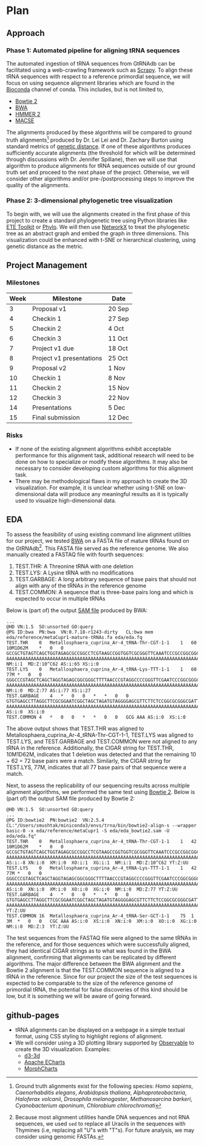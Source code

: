 # Plan

## Approach

### Phase 1: Automated pipeline for aligning tRNA sequences

The automated ingestion of tRNA sequences from GtRNAdb can be facilitated using a web-crawling framework such as [Scrapy](https://scrapy.org/). To align these tRNA sequences with respect to a reference primordial sequence, we will focus on using sequence alignment libraries which are found in the [Bioconda](https://bioconda.github.io/) channel of conda. This includes, but is not limited to,

* [Bowtie 2](https://bowtie-bio.sourceforge.net/bowtie2/index.shtml)
* [BWA](https://bio-bwa.sourceforge.net/)
* [HMMER 2](http://hmmer.org/documentation.html)
* [MACSE](https://www.agap-ge2pop.org/macse/)

The alignments produced by these algorithms will be compared to ground truth alignments[^1] produced by Dr. Lei Lei and Dr. Zachary Burton using standard metrics of [genetic distance](https://www.sciencedirect.com/topics/immunology-and-microbiology/genetic-distance). If one of these algorithms produces sufficiently accurate alignments (the threshold for which will be determined through discussions with Dr. Jennifer Spillane), then we will use that algorithm to produce alignments for tRNA sequences outside of our ground truth set and proceed to the next phase of the project. Otherwise, we will consider other algorithms and/or pre-/postprocessing steps to improve the quality of the alignments.

### Phase 2: 3-dimensional phylogenetic tree visualization

To begin with, we will use the alignments created in the first phase of this project to create a standard phylogenetic tree using Python libraries like [ETE Toolkit](http://etetoolkit.org/) or [Phylo](https://biopython.org/wiki/Phylo). We will then use [NetworkX](https://networkx.org/documentation/stable/index.html) to treat the phylogenetic tree as an abstract graph and embed the graph in three dimensions. This visualization could be enhanced with t-SNE or hierarchical clustering, using genetic distance as the metric.

## Project Management

### Milestones

| Week | Milestone                 | Date   |
| ---  | ---                       | ---    |
| 3    | Proposal v1               | 20 Sep |
| 4    | Checkin 1                 | 27 Sep |
| 5    | Checkin 2                 |  4 Oct |
| 6    | Checkin 3                 | 11 Oct |
| 7    | Project v1 due            | 18 Oct |
| 8    | Project v1 presentations  | 25 Oct |
| 9    | Proposal v2               |  1 Nov |
| 10   | Checkin 1                 |  8 Nov |
| 11   | Checkin 2                 | 15 Nov |
| 12   | Checkin 3                 | 22 Nov |
| 14   | Presentations             |  5 Dec |
| 15   | Final submission          | 12 Dec |

### Risks

* If none of the existing alignment algorithms exhibit acceptable performance for this alignment task, additional research will need to be done on how to specialize or modify these algorithms. It may also be necessary to consider developing custom algorithms for this alignment task.
* There may be methodological flaws in my approach to create the 3D visualization. For example, it is unclear whether using t-SNE on low-dimensional data will produce any meaningful results as it is typically used to visualize high-dimensional data.

## EDA

To assess the feasibility of using existing command line alignment utilities for our project, we tested [BWA](https://bio-bwa.sourceforge.net/) on a FASTA file of mature tRNAs found on the GtRNAdb[^2]. This FASTA file served as the reference genome. We also manually created a FASTAQ file with fourth sequences:
1. TEST.THR: A Threonine tRNA with one deletion
2. TEST.LYS: A Lysine tRNA with no modifications
3. TEST.GARBAGE: A long arbitrary sequence of base pairs that should not align with any of the tRNAs in the reference genome
4. TEST.COMMON: A sequence that is three-base pairs long and which is expected to occur in multiple tRNAs

Below is (part of) the output [SAM file](https://samtools.github.io/hts-specs/SAMv1.pdf) produced by BWA:

```
...
@HD	VN:1.5	SO:unsorted	GO:query
@PG	ID:bwa	PN:bwa	VN:0.7.18-r1243-dirty	CL:bwa mem eda/reference/metaCupr1-mature-tRNAs.fa eda/eda.fq
TEST.THR	0	Metallosphaera_cuprina_Ar-4_tRNA-Thr-CGT-1-1	1	60	10M1D62M	*	0	0	GCCGCTGTAGTCAGCTGGTAGAGCGCCGGCCTCGTAAGCCGGTGGTCGCGGGTTCAAATCCCGCCGGCGGCT	AAAAAAAAAAAAAAAAAAAAAAAAAAAAAAAAAAAAAAAAAAAAAAAAAAAAAAAAAAAAAAAAAAAAAAAA	NM:i:1	MD:Z:10^C62	AS:i:65	XS:i:0
TEST.LYS	0	Metallosphaera_cuprina_Ar-4_tRNA-Lys-TTT-1-1	1	60	77M	*	0	0	GGGCCCGTAGCTCAGCTAGGTAGAGCGGCGGGCTTTTAACCCGTAGGCCCCGGGTTCGAATCCCGGCGGGCCCGCCA	AAAAAAAAAAAAAAAAAAAAAAAAAAAAAAAAAAAAAAAAAAAAAAAAAAAAAAAAAAAAAAAAAAAAAAAAAAAAA	NM:i:0	MD:Z:77	AS:i:77	XS:i:27
TEST.GARBAGE	4	*	0	0	*	*	0	0	GTGTGAGCCTTAGGCTTCGCGGAATCGGCTAGCTAGATGTAGGGGAGCGTTCTTCTCCGGCGCGGGCGATTATGAGGCTACG	AAAAAAAAAAAAAAAAAAAAAAAAAAAAAAAAAAAAAAAAAAAAAAAAAAAAAAAAAAAAAAAAAAAAAAAAAAAAAAAAAA	AS:i:0	XS:i:0
TEST.COMMON	4	*	0	0	*	*	0	0	GCG	AAA	AS:i:0	XS:i:0
```

The above output shows that TEST.THR was aligned to Metallosphaera_cuprina_Ar-4_tRNA-Thr-CGT-1-1, TEST.LYS was aligned to TEST.LYS, and TEST.GARBAGE and TEST.COMMON were not aligned to any tRNA in the reference. Additionally, the CIGAR string for TEST.THR, 10M1D62M, indicates that 1 deletion was detected and that the remaining 10 + 62 = 72 base pairs were a match. Similarly, the CIGAR string for TEST.LYS, 77M, indicates that all 77 base pairs of that sequence were a match.

Next, to assess the replicability of our sequencing results across multiple alignment algorithms, we performed the same test using [Bowtie 2](https://bowtie-bio.sourceforge.net/bowtie2/index.shtml). Below is (part of) the output SAM file produced by Bowtie 2:

```
@HD	VN:1.5	SO:unsorted	GO:query
...
@PG	ID:bowtie2	PN:bowtie2	VN:2.5.4	CL:"/Users/smushtak/miniconda3/envs/trna/bin/bowtie2-align-s --wrapper basic-0 -x eda/reference/metaCupr1 -S eda/eda_bowtie2.sam -U eda/eda.fq"
TEST.THR	0	Metallosphaera_cuprina_Ar-4_tRNA-Thr-CGT-1-1	1	42	10M1D62M	*	0	0	GCCGCTGTAGTCAGCTGGTAGAGCGCCGGCCTCGTAAGCCGGTGGTCGCGGGTTCAAATCCCGCCGGCGGCT	AAAAAAAAAAAAAAAAAAAAAAAAAAAAAAAAAAAAAAAAAAAAAAAAAAAAAAAAAAAAAAAAAAAAAAAA	AS:i:-8	XN:i:0	XM:i:0	XO:i:1	XG:i:1	NM:i:1	MD:Z:10^C62	YT:Z:UU
TEST.LYS	0	Metallosphaera_cuprina_Ar-4_tRNA-Lys-TTT-1-1	1	42	77M	*	0	0	GGGCCCGTAGCTCAGCTAGGTAGAGCGGCGGGCTTTTAACCCGTAGGCCCCGGGTTCGAATCCCGGCGGGCCCGCCA	AAAAAAAAAAAAAAAAAAAAAAAAAAAAAAAAAAAAAAAAAAAAAAAAAAAAAAAAAAAAAAAAAAAAAAAAAAAAA	AS:i:0	XN:i:0	XM:i:0	XO:i:0	XG:i:0	NM:i:0	MD:Z:77	YT:Z:UU
TEST.GARBAGE	4	*	0	0	*	*	0	0	GTGTGAGCCTTAGGCTTCGCGGAATCGGCTAGCTAGATGTAGGGGAGCGTTCTTCTCCGGCGCGGGCGATTATGAGGCTACG	AAAAAAAAAAAAAAAAAAAAAAAAAAAAAAAAAAAAAAAAAAAAAAAAAAAAAAAAAAAAAAAAAAAAAAAAAAAAAAAAAA	YT:Z:UU
TEST.COMMON	16	Metallosphaera_cuprina_Ar-4_tRNA-Ser-GCT-1-1	75	1	3M	*	0	0	CGC	AAA	AS:i:0	XS:i:0	XN:i:0	XM:i:0	XO:i:0	XG:i:0	NM:i:0	MD:Z:3	YT:Z:UU
```

The test sequences from the FASTAQ file were aligned to the same tRNAs in the reference, and for those sequences which were successfully aligned, they had identical CIGAR strings as to what was found in the BWA alignment, confirming that alignments can be replicated by different algorithms. The major difference between the BWA alignment and the Bowtie 2 alignment is that the TEST.COMMON sequence is aligned to a tRNA in the reference. Since for our project the size of the test sequences is expected to be comparable to the size of the reference genome of primordial tRNA, the potential for false discoveries of this kind should be low, but it is something we will be aware of going forward.

## github-pages

* tRNA alignments can be displayed on a webpage in a simple textual format, using CSS styling to highlight regions of alignment.
* We will consider using a 3D plotting library supported by [Observable](https://observablehq.com/) to create the 3D visualization. Examples:
  * [d3-3d](https://github.com/Niekes/d3-3d)
  * [Apache ECharts](https://echarts.apache.org/examples/en/editor.html?c=scatter3D-dataset&gl=1)
  * [MorphCharts](https://morphcharts.com/#getting-started-layouts-scatter)

[^1]: Ground truth alignments exist for the following species: *Homo sapiens*, *Caenorhabditis elegans*, *Arabidopsis thaliana*, *Alphaproteobacteria*, *Haloferax volcanii*, *Drosophila melanogaster*, *Methanosarcina barkeri*, *Cyanobacterium aponinum*, *Chlorobium chlorochromati*
[^2]: Because most alignment utilities handle DNA sequences and not RNA sequences, we used `sed` to replace all Uracils in the sequences with Thymines (i.e, replacing all "U"s with "T"s). For future analysis, we may consider using genomic FASTAs.
